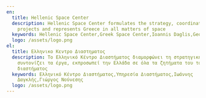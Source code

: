 ```yaml
---
en:
  title: Hellenic Space Center
  description: Hellenic Space Center formulates the strategy, coordinates the
    projects and represents Greece in all matters of space
  keywords: Hellenic Space Center,Greek Space Center,Ioannis Daglis,George Nounesis
  logo: /assets/logo.png
el:
  title: Ελληνικο Κεντρο Διαστηματος
  description: To Ελληνικό Κέντρο Διαστήματος διαμορφώνει τη στρατηγική,
    συντονίζει τα έργα, εκπροσωπεί την Ελλάδα σε όλα τα ζητήματα του τομέα του
    διαστήματος
  keywords: Ελληνικό Κέντρο Διαστήματος,Υπηρεσία Διαστήματος,Ιωάννης
    Δαγκλής,Γιώργος Νούνεσης
  logo: /assets/logo.png
---
```

